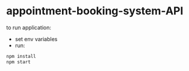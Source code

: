 # appointment-booking-system-API

to run application:

* set env variables
* run:

```bash
npm install
npm start
```
